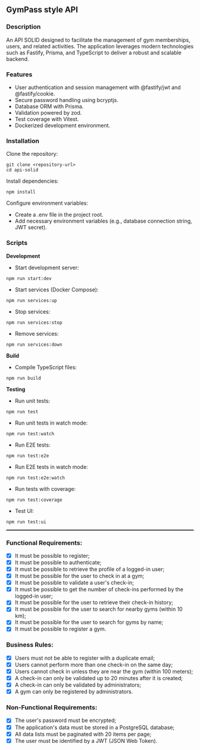 ## GymPass style API

### Description
An API SOLID designed to facilitate the management of gym memberships, users, and related activities. The application leverages modern technologies such as Fastify, Prisma, and TypeScript to deliver a robust and scalable backend.

### Features
- User authentication and session management with @fastify/jwt and @fastify/cookie.
- Secure password handling using bcryptjs.
- Database ORM with Prisma.
- Validation powered by zod.
- Test coverage with Vitest.
- Dockerized development environment.

### Installation
Clone the repository:
```
git clone <repository-url>
cd api-solid
```

Install dependencies:
```
npm install
```

Configure environment variables:
- Create a .env file in the project root.
- Add necessary environment variables (e.g., database connection string, JWT secret).

### Scripts
**Development**
- Start development server:
```
npm run start:dev
```

- Start services (Docker Compose):
```
npm run services:up
```

- Stop services:
```
npm run services:stop
```

- Remove services:
```
npm run services:down
```

**Build**
- Compile TypeScript files:
```
npm run build
```

**Testing**
- Run unit tests:
```
npm run test
```

- Run unit tests in watch mode:
```
npm run test:watch
```

- Run E2E tests:
```
npm run test:e2e
```

- Run E2E tests in watch mode:
```
npm run test:e2e:watch
```

- Run tests with coverage:
```
npm run test:coverage
```

- Test UI:
```
npm run test:ui
```

<hr style="width: 100%; border: none; border-top: 1px solid #000;">

### Functional Requirements:
- [X] It must be possible to register;
- [X] It must be possible to authenticate;
- [X] It must be possible to retrieve the profile of a logged-in user;
- [X] It must be possible for the user to check in at a gym;
- [X] It must be possible to validate a user's check-in;
- [X] It must be possible to get the number of check-ins performed by the logged-in user;
- [X] It must be possible for the user to retrieve their check-in history;
- [X] It must be possible for the user to search for nearby gyms (within 10 km);
- [X] It must be possible for the user to search for gyms by name;
- [X] It must be possible to register a gym.

### Business Rules:
- [X] Users must not be able to register with a duplicate email;
- [X] Users cannot perform more than one check-in on the same day;
- [X] Users cannot check in unless they are near the gym (within 100 meters);
- [X] A check-in can only be validated up to 20 minutes after it is created;
- [X] A check-in can only be validated by administrators;
- [X] A gym can only be registered by administrators.

### Non-Functional Requirements:
- [X] The user's password must be encrypted;
- [X] The application's data must be stored in a PostgreSQL database;
- [X] All data lists must be paginated with 20 items per page;
- [X] The user must be identified by a JWT (JSON Web Token).
